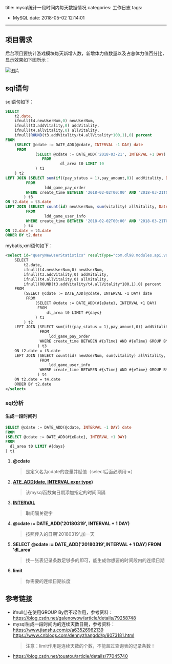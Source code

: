 title: mysql统计一段时间内每天数据情况
categories: 工作日志
tags:
  - MySQL
date: 2018-05-02 12:14:01
---
##  项目需求  

后台项目要统计游戏模块每天新增人数，新增体力值数量以及占总体力值百分比，显示效果如下图所示：

![图片](/images/game_highcharts.png)
##  sql语句
sql语句如下：
```sql
SELECT
    t2.date,
    ifnull(t4.newUserNum,0) newUserNum,
    ifnull(t3.addVitality,0) addVitality,
    ifnull(t4.allVitality,0) allVitality,
    ifnull(ROUND(t3.addVitality/t4.allVitality*100,1),0) percent
FROM
    (SELECT @cdate := DATE_ADD(@cdate, INTERVAL -1 DAY) date
     FROM
             (SELECT @cdate := DATE_ADD('2018-03-21', INTERVAL +1 DAY)
                FROM
                        dl_area t0 LIMIT 10
             ) t1
    ) t2
LEFT JOIN (SELECT sum(if((pay_status = 1),pay_amount,0)) addVitality, DATE(create_time) date
         FROM
                 ldd_game_pay_order
         WHERE create_time BETWEEN '2018-02-02T00:00' AND '2018-03-21T00:00' GROUP BY date
        ) t3
ON t2.date = t3.date
LEFT JOIN (SELECT count(id) newUserNum, sum(vitality) allVitality, Date(create_time) date
         FROM
                 ldd_game_user_info
         WHERE create_time BETWEEN '2018-02-02T00:00' AND '2018-03-21T00:00' GROUP BY date
        ) t4
ON t2.date = t4.date
ORDER BY t2.date
```

mybatis,xml语句如下：
```xml
<select id="queryNewUserStatistics" resultType="com.dl98.modules.api.vo.GameStatisticsVo">
    SELECT
        t2.date,
        ifnull(t4.newUserNum,0) newUserNum,
        ifnull(t3.addVitality,0) addVitality,
        ifnull(t4.allVitality,0) allVitality,
        ifnull(ROUND(t3.addVitality/t4.allVitality*100,1),0) percent
    FROM
        (SELECT @cdate := DATE_ADD(@cdate, INTERVAL -1 DAY) date
         FROM
             (SELECT @cdate := DATE_ADD(#{eDate}, INTERVAL +1 DAY)
              FROM
                  dl_area t0 LIMIT #{days}
             ) t1
        ) t2
    LEFT JOIN (SELECT sum(if((pay_status = 1),pay_amount,0)) addVitality, DATE(create_time) date
               FROM
                   ldd_game_pay_order
               WHERE create_time BETWEEN #{sTime} AND #{eTime} GROUP BY date
              ) t3
    ON t2.date = t3.date
    LEFT JOIN (SELECT count(id) newUserNum, sum(vitality) allVitality, Date(create_time) date
               FROM
                   ldd_game_user_info
               WHERE create_time BETWEEN #{sTime} AND #{eTime} GROUP BY date
              ) t4
    ON t2.date = t4.date
    ORDER BY t2.date
</select>
```
###  sql分析
####  生成一段时间列  
```sql
SELECT @cdate := DATE_ADD(@cdate, INTERVAL -1 DAY) date
FROM
(SELECT @cdate := DATE_ADD(#{eDate}, INTERVAL +1 DAY)
FROM
  dl_area t0 LIMIT #{days}
) t1
```
1. **@cdate**   
    > 是定义名为cdate的变量并赋值（select后面必须用:=）  
2. **[ATE_ADD(date, INTERVAL expr type)](http://www.w3school.com.cn/sql/func_date_add.asp)** 
    > 该mysql函数向日期添加指定的时间间隔  
3. **[INTERVAL](https://blog.csdn.net/arenzhj/article/details/16902141)**  
    > 取间隔关键字
4. **@cdate := DATE_ADD('20180319', INTERVAL + 1 DAY)**  
    > 按照传入的日期'20180319',加一天  
5. **SELECT @cdate := DATE_ADD('20180319',INTERVAL + 1 DAY) FROM 'dl_area'**  
    > 找一张表记录条数足够多的即可，能生成你想要的时间段内的连续日期  
6. **limit**  
    > 你需要的连续日期长度
##  参考链接

* ifnull(,)在使用GROUP By后不起作用，参考资料：<https://blog.csdn.net/galenowow/article/details/79258748>  
* mysql生成一段时间内的连续天数日期，参考资料：
<https://www.jianshu.com/p/a63526962139>  
<https://www.cnblogs.com/dennyzhangdd/p/8073181.html>  
    > 注意：limit作用是连续天数的个数，不能超过查询表的记录条数！
* <https://blog.csdn.net/touatou/article/details/77045740>
